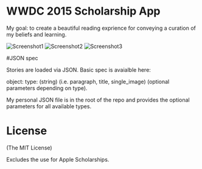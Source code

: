# WWDC 2015 Scholarship App

My goal: to create a beautiful reading exprience for conveying a curation of my beliefs and learning. 

![Screenshot1](http://i.imgur.com/qa6t3BM.png) ![Screenshot2](http://i.imgur.com/68n4304.png) ![Screenshot3](http://i.imgur.com/p8pM4BK.png)

#JSON spec

Stories are loaded via JSON. Basic spec is avaialble here: 

object:
  type: (string) (i.e. paragraph, title, single_image)
  (optional parameters depending on type).

My personal JSON file is in the root of the repo and provides the optional parameters for all available types. 

# License
(The MIT License)

Excludes the use for Apple Scholarships.


